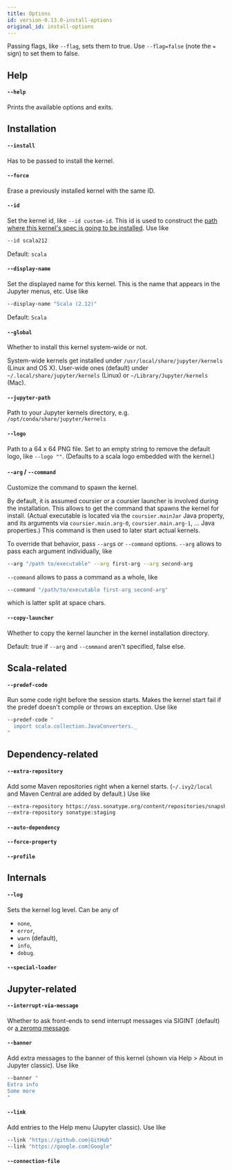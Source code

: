 ```yaml
---
title: Options
id: version-0.13.0-install-options
original_id: install-options
---
```


Passing flags, like `--flag`, sets them to true. Use `--flag=false` (note the `=` sign)
to set them to false.

## Help

#### `--help`

Prints the available options and exits.


## Installation

#### `--install`

Has to be passed to install the kernel.

#### `--force`

Erase a previously installed kernel with the same ID.

#### `--id`

Set the kernel id, like `--id custom-id`. This id is used to construct the
[path where this kernel's spec is going to be installed](https://jupyter-client.readthedocs.io/en/5.2.3/kernels.html#kernel-specs). Use like
```bash
--id scala212
```

Default: `scala`

#### `--display-name`

Set the displayed name for this kernel. This is the name that appears in the Jupyter
menus, etc. Use like
```bash
--display-name "Scala (2.12)"
```

Default: `Scala`

#### `--global`

Whether to install this kernel system-wide or not.

System-wide kernels get installed under `/usr/local/share/jupyter/kernels` (Linux and OS X). User-wide ones
(default) under `~/.local/share/jupyter/kernels` (Linux) or `~/Library/Jupyter/kernels` (Mac).

#### `--jupyter-path`
Path to your Jupyter kernels directory, e.g. `/opt/conda/share/jupyter/kernels`

#### `--logo`

Path to a 64 x 64 PNG file. Set to an empty string to remove the default logo, like `--logo ""`. (Defaults to a scala logo embedded with the kernel.)

#### `--arg` / `--command`

Customize the command to spawn the kernel.

By default, it is assumed coursier or a coursier launcher
is involved during the installation. This allows to get the command that spawns the kernel for install. (Actual executable is located
via the `coursier.mainJar` Java property, and its arguments via `coursier.main.arg-0`,  `coursier.main.arg-1`, ... Java properties.) This command is then used to later start actual kernels.

To override that behavior, pass `--arg`s or `--command` options. `--arg` allows to pass each argument individually, like
```bash
--arg "/path to/executable" --arg first-arg --arg second-arg
```

`--command` allows to pass a command as a whole, like
```bash
--command "/path/to/executable first-arg second-arg"
```
which is latter split at space chars.

#### `--copy-launcher`

Whether to copy the kernel launcher in the kernel installation directory.

Default: true if `--arg` and `--command` aren't specified, false else.


## Scala-related

#### `--predef-code`

Run some code right before the session starts. Makes the kernel start fail if the predef
doesn't compile or throws an exception. Use like
```bash
--predef-code "
  import scala.collection.JavaConverters._
"
```

## Dependency-related

#### `--extra-repository`

Add some Maven repositories right when a kernel starts. (`~/.ivy2/local` and Maven Central are
added by default.) Use like
```bash
--extra-repository https://oss.sonatype.org/content/repositories/snapshots
--extra-repository sonatype:staging
```

#### `--auto-dependency`

#### `--force-property`

#### `--profile`


## Internals

#### `--log`

Sets the kernel log level. Can be any of
- `none`,
- `error`,
- `warn` (default),
- `info`,
- `debug`.

#### `--special-loader`


## Jupyter-related

#### `--interrupt-via-message`

Whether to ask front-ends to send interrupt messages via SIGINT (default)
or [a zeromq message](https://jupyter-client.readthedocs.io/en/5.2.3/messaging.html#kernel-interrupt).

#### `--banner`

Add extra messages to the banner of this kernel (shown via Help > About in Jupyter classic).
Use like
```bash
--banner "
Extra info
Some more
"
```

#### `--link`

Add entries to the Help menu (Jupyter classic). Use like
```bash
--link "https://github.com|GitHub"
--link "https://google.com|Google"
```

#### `--connection-file`

